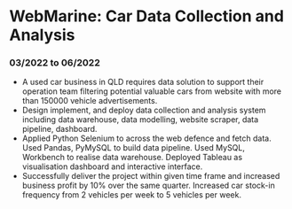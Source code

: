 # WebMarine: Car Data Collection and Analysis 
### 03/2022 to 06/2022
- A used car business in QLD requires data solution to support their operation team filtering potential valuable cars from website with more than 150000 vehicle advertisements.
- Design implement, and deploy data collection and analysis system including data warehouse, data modelling, website scraper, data pipeline, dashboard.
- Applied Python Selenium to across the web defence and fetch data. Used Pandas, PyMySQL to build data pipeline. Used MySQL, Workbench to realise data warehouse. Deployed Tableau as visualisation dashboard and interactive interface.
- Successfully deliver the project within given time frame and increased business profit by 10% over the same quarter. Increased car stock-in frequency from 2 vehicles per week to 5 vehicles per week.
